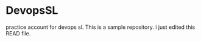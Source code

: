 # DevopsSL
practice account for devops sl.
This is a sample repository.
i just edited this READ file.
